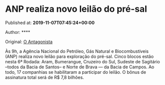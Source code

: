 
# ANP realiza novo leilão do pré-sal

Published at: **2019-11-07T07:45:24+00:00**

Author: ****

Original: [O Antagonista](https://www.oantagonista.com/economia/anp-realiza-novo-leilao-do-pre-sal/)

Às 9h, a Agência Nacional do Petróleo, Gás Natural e Biocombustíveis (ANP) realiza novo leilão para exploração do pré-sal.
Cinco blocos estão nesta 6ª Rodada: Aram, Bumerangue, Cruzeiro do Sul, Sudeste de Sagitário –todos da Bacia de Santos– e Norte de Brava — da Bacia de Campos.
Ao todo, 17 companhias se habilitaram a participar do leilão. O bônus de assinatura total será de R$ 7,8 bilhões.
